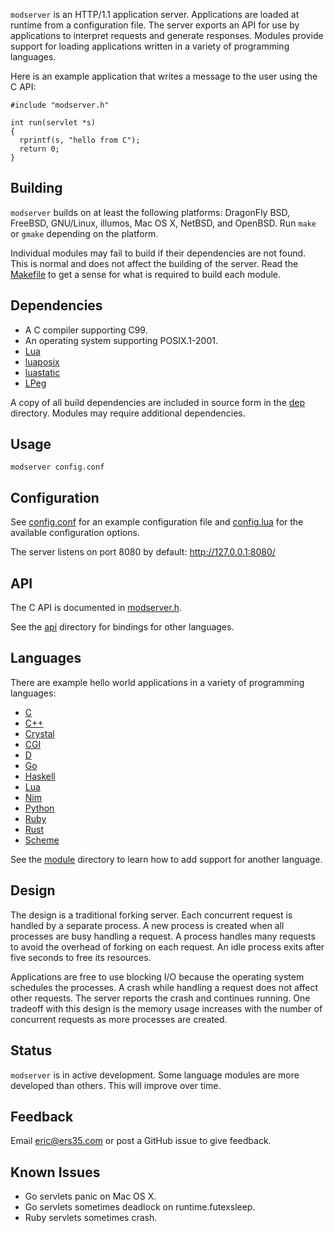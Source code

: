 `modserver` is an HTTP/1.1 application server. Applications are loaded at runtime from a 
configuration file. The server exports an API for use by applications to interpret 
requests and generate responses. Modules provide support for loading applications written 
in a variety of programming languages.

Here is an example application that writes a message to the user using the C API:
```
#include "modserver.h"

int run(servlet *s)
{
  rprintf(s, "hello from C");
  return 0;
}
```

## Building
`modserver` builds on at least the following platforms: DragonFly BSD, FreeBSD, 
GNU/Linux, illumos, Mac OS X, NetBSD, and OpenBSD. Run `make` or `gmake` depending on the 
platform.

Individual modules may fail to build if their dependencies are not found. This is normal 
and does not affect the building of the server. Read the [Makefile](src/Makefile) to get 
a sense for what is required to build each module.

## Dependencies
- A C compiler supporting C99.
- An operating system supporting POSIX.1-2001.
- [Lua](https://www.lua.org/)
- [luaposix](https://github.com/luaposix/luaposix)
- [luastatic](https://github.com/ers35/luastatic)
- [LPeg](http://www.inf.puc-rio.br/~roberto/lpeg/)

A copy of all build dependencies are included in source form in the [dep](src/dep/) 
directory. Modules may require additional dependencies.

## Usage
`modserver config.conf`

## Configuration
See [config.conf](src/config.conf) for an example configuration file and 
[config.lua](src/config.lua) for the available configuration options.

The server listens on port 8080 by default: http://127.0.0.1:8080/

## API
The C API is documented in [modserver.h](src/api/c/modserver.h).

See the [api](src/api/) directory for bindings for other languages.

## Languages
There are example hello world applications in a variety of programming languages:
- [C](src/example/c/hello.c)
- [C++](src/example/c++/hello.cpp)
- [Crystal](src/example/crystal/hello.cr)
- [CGI](src/example/cgi/hello.cgi)
- [D](src/example/d/hello.d)
- [Go](src/example/go/hello.go)
- [Haskell](src/example/haskell/hello.hs)
- [Lua](src/example/lua/hello.lua)
- [Nim](src/example/nim/hello.nim)
- [Python](src/example/python/hello.py)
- [Ruby](src/example/ruby/hello.rb)
- [Rust](src/example/rust/hello.rs)
- [Scheme](src/example/scheme/hello.scm)

See the [module](src/module/) directory to learn how to add support for another 
language.

## Design
The design is a traditional forking server. Each concurrent request is handled by a 
separate process. A new process is created when all processes are busy handling a 
request. A process handles many requests to avoid the overhead of forking on each 
request. An idle process exits after five seconds to free its resources.

Applications are free to use blocking I/O because the operating system schedules the 
processes. A crash while handling a request does not affect other requests. The server 
reports the crash and continues running. One tradeoff with this design is the memory 
usage increases with the number of concurrent requests as more processes are created.

## Status
`modserver` is in active development. Some language modules are more developed than 
others. This will improve over time.

## Feedback
Email [eric@ers35.com](mailto:eric@ers35.com) or post a GitHub issue to give feedback.

## Known Issues
- Go servlets panic on Mac OS X.
- Go servlets sometimes deadlock on runtime.futexsleep.
- Ruby servlets sometimes crash.
